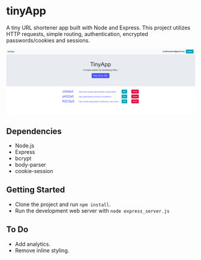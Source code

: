 # tinyApp
A tiny URL shortener app built with Node and Express. This project utilizes HTTP requests, simple routing, authentication, encrypted passwords/cookies and sessions.

![alt text](https://github.com/jonathandannel/urlshortener/blob/master/screenshot1.png?raw=true)

## Dependencies
- Node.js
- Express
- bcrypt
- body-parser
- cookie-session

## Getting Started
- Clone the project and run `npm install`.
- Run the development web server with `node express_server.js`

## To Do
- Add analytics.
- Remove inline styling.
